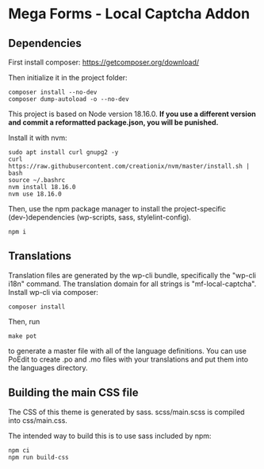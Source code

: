 # Mega Forms - Local Captcha Addon

## Dependencies

First install composer:
https://getcomposer.org/download/

Then initialize it in the project folder:
```
composer install --no-dev
composer dump-autoload -o --no-dev
```

This project is based on Node version 18.16.0. **If you use a different version and commit a reformatted package.json, you will be punished.**

Install it with nvm:

```
sudo apt install curl gnupg2 -y
curl https://raw.githubusercontent.com/creationix/nvm/master/install.sh | bash
source ~/.bashrc
nvm install 18.16.0
nvm use 18.16.0
```

Then, use the npm package manager to install the project-specific (dev-)dependencies (wp-scripts, sass, stylelint-config).

```
npm i
```

## Translations

Translation files are generated by the wp-cli bundle, specifically the "wp-cli i18n" command. The translation domain for all strings is "mf-local-captcha". Install wp-cli via composer:

```
composer install
```

Then, run

```
make pot
```

to generate a master file with all of the language definitions. You can use PoEdit to create .po and .mo files with your translations and put them into the languages directory.

## Building the main CSS file

The CSS of this theme is generated by sass.
scss/main.scss is compiled into css/main.css.

The intended way to build this is to use sass included by npm:

    npm ci
    npm run build-css

